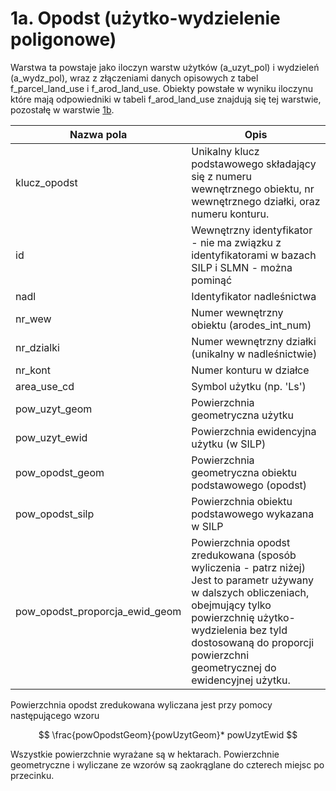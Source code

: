# 1a. Opodst (użytko-wydzielenie poligonowe)

Warstwa ta powstaje jako iloczyn warstw użytków (a\_uzyt\_pol) i wydzieleń (a\_wydz\_pol), wraz z złączeniami danych opisowych z tabel f\_parcel\_land\_use i f\_arod\_land\_use. Obiekty powstałe w wyniku iloczynu które mają odpowiedniki w tabeli f\_arod\_land\_use znajdują się tej warstwie, pozostałę w warstwie [1b](1b.-ostrzezenie-brak-pasujacego-opodst-w-bazie-opisowej-sprawdz-jakosc-geometrii-centroid.md).&#x20;

| Nazwa pola                         | Opis                                                                                                                                                                                                                                                     |
| ---------------------------------- | -------------------------------------------------------------------------------------------------------------------------------------------------------------------------------------------------------------------------------------------------------- |
| klucz\_opodst                      | Unikalny klucz podstawowego składający się z numeru wewnętrznego obiektu, nr wewnętrznego działki, oraz numeru konturu.                                                                                                                                  |
| id                                 | Wewnętrzny identyfikator - nie ma związku z identyfikatorami w bazach SILP i SLMN - można pominąć                                                                                                                                                        |
| nadl                               | Identyfikator nadleśnictwa                                                                                                                                                                                                                               |
| nr\_wew                            | Numer wewnętrzny obiektu (arodes\_int\_num)                                                                                                                                                                                                              |
| nr\_dzialki                        | Numer wewnętrzny działki (unikalny w nadleśnictwie)                                                                                                                                                                                                      |
| nr\_kont                           | Numer konturu w działce                                                                                                                                                                                                                                  |
| area\_use\_cd                      | Symbol użytku (np. 'Ls')                                                                                                                                                                                                                                 |
| pow\_uzyt\_geom                    | Powierzchnia geometryczna użytku                                                                                                                                                                                                                         |
| pow\_uzyt\_ewid                    | Powierzchnia ewidencyjna użytku (w SILP)                                                                                                                                                                                                                 |
| pow\_opodst\_geom                  | Powierzchnia geometryczna obiektu podstawowego (opodst)                                                                                                                                                                                                  |
| pow\_opodst\_silp                  | Powierzchnia obiektu podstawowego wykazana w SILP                                                                                                                                                                                                        |
| pow\_opodst\_proporcja\_ewid\_geom | Powierzchnia opodst zredukowana (sposób wyliczenia - patrz niżej) Jest to parametr używany w dalszych obliczeniach, obejmujący tylko powierzchnię użytko-wydzielenia bez tyld dostosowaną do proporcji powierzchni geometrycznej do ewidencyjnej użytku. |

Powierzchnia opodst zredukowana wyliczana jest przy pomocy następującego wzoru

$$
\frac{powOpodstGeom}{powUzytGeom}* powUzytEwid
$$

Wszystkie powierzchnie wyrażane są w hektarach. Powierzchnie geometryczne i wyliczane ze wzorów są zaokrąglane do czterech miejsc po przecinku.



